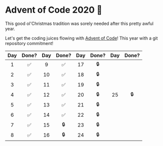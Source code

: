 # Advent of Code 2020 🎄
This good ol'Christmas tradition was sorely needed after this pretty awful year. 

Let's get the coding juices flowing with [Advent of Code](https://adventofcode.com)! This year with a git repository commitment!

| Day | Done? | Day | Done? | Day | Done? | Day | Done? |
|:---:|:-----:|:---:|:-----:|:---:|:-----:|:---:|:-----:|
|  1  |   ✅  |  9  |   ✅  |  17  |   🔒  |     |       |
|  2  |   ✅  | 10  |   ✅  |  18  |   🔒  |     |       |
|  3  |   ✅  | 11  |   ✅  |  19  |   🔒  |     |       |
|  4  |   ✅  | 12  |   ✅  |  20  |   🔒  |  25 |  🔒   |
|  5  |   ✅  | 13  |   ✅  |  21  |   🔒  |     |       |
|  6  |   ✅  | 14  |   ✅  |  22  |   🔒  |     |       |
|  7  |   ✅  | 15  |   🔒  |  23  |   🔒  |     |       |
|  8  |   ✅  | 16  |   🔒  |  24  |   🔒  |     |       |